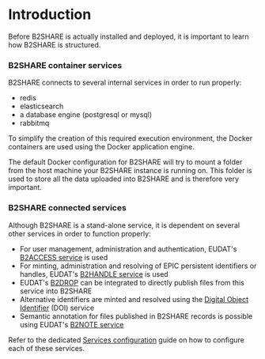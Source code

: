 # Introduction
Before B2SHARE is actually installed and deployed, it is important to learn how B2SHARE is structured.

### B2SHARE container services
B2SHARE connects to several internal services in order to run properly:
- redis
- elasticsearch
- a database engine (postgresql or mysql)
- rabbitmq

To simplify the creation of this required execution environment, the Docker containers are used using the Docker application engine.

The default Docker configuration for B2SHARE will try to mount a folder from the host machine your B2SHARE instance is running on. This folder is used to store all the data uploaded into B2SHARE and is therefore very important.

### B2SHARE connected services
Although B2SHARE is a stand-alone service, it is dependent on several other services in order to function properly:
- For user management, administration and authentication, EUDAT's [B2ACCESS service](https://b2access.eudat.eu) is used
- For minting, administration and resolving of EPIC persistent identifiers or handles, EUDAT's [B2HANDLE service](https://www.eudat.eu/services/userdoc/b2handle) is used
- EUDAT's [B2DROP](https://b2drop.eudat.eu) can be integrated to directly publish files from this service into B2SHARE
- Alternative identifiers are minted and resolved using the [Digital Object Identifier](http://doi.org) (DOI) service
- Semantic annotation for files published in B2SHARE records is possible using EUDAT's [B2NOTE service](https://eudat.eu/news/annotate-your-research-data-with-b2note)

Refer to the dedicated [Services configuration](06_Services_configuration.md) guide on how to configure each of these services.
